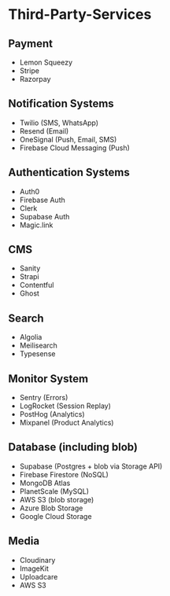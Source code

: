 # Third-Party-Services

## Payment  
- Lemon Squeezy  
- Stripe  
- Razorpay  

## Notification Systems  
- Twilio (SMS, WhatsApp)  
- Resend (Email)  
- OneSignal (Push, Email, SMS)  
- Firebase Cloud Messaging (Push)  

## Authentication Systems  
- Auth0  
- Firebase Auth  
- Clerk  
- Supabase Auth  
- Magic.link  

## CMS  
- Sanity  
- Strapi  
- Contentful  
- Ghost  

## Search  
- Algolia  
- Meilisearch  
- Typesense  

## Monitor System  
- Sentry (Errors)  
- LogRocket (Session Replay)  
- PostHog (Analytics)  
- Mixpanel (Product Analytics)  

## Database (including blob)
- Supabase (Postgres + blob via Storage API)
- Firebase Firestore (NoSQL)  
- MongoDB Atlas  
- PlanetScale (MySQL)  
- AWS S3 (blob storage)  
- Azure Blob Storage  
- Google Cloud Storage  

## Media  
- Cloudinary  
- ImageKit  
- Uploadcare  
- AWS S3  
